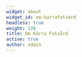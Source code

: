 ```yaml
---
widget: about
widget_id: om-karrafotvard
headless: true
weight: 128
title: Om Kärra Fotvård
active: true
author: admin
---
```

